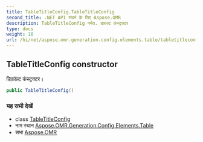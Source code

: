 ```yaml
---
title: TableTitleConfig.TableTitleConfig
second_title: .NET API संदर्भ के लिए Aspose.OMR
description: TableTitleConfig नर्मत. डफ़ल्ट कंस्ट्रक्टर
type: docs
weight: 10
url: /hi/net/aspose.omr.generation.config.elements.table/tabletitleconfig/tabletitleconfig/
---
```

## TableTitleConfig constructor

डिफ़ॉल्ट कंस्ट्रक्टर।

```csharp
public TableTitleConfig()
```

### यह सभी देखें

* class [TableTitleConfig](../)
* नाम स्थान [Aspose.OMR.Generation.Config.Elements.Table](../../tabletitleconfig/)
* सभा [Aspose.OMR](../../../)


